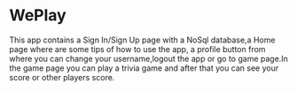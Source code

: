 # WePlay

This app contains a Sign In/Sign Up page with a NoSql database,a Home page where are some tips of how to use the app,
a profile button from where you can change your username,logout the app or go to game page.In the game page you can play a trivia game and after that
you can see your score or other players score.
